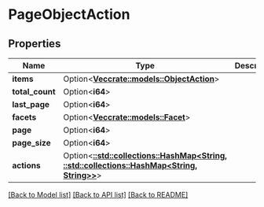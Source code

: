 # PageObjectAction

## Properties

Name | Type | Description | Notes
------------ | ------------- | ------------- | -------------
**items** | Option<[**Vec<crate::models::ObjectAction>**](ObjectAction.md)> |  | [optional]
**total_count** | Option<**i64**> |  | [optional]
**last_page** | Option<**i64**> |  | [optional]
**facets** | Option<[**Vec<crate::models::Facet>**](Facet.md)> |  | [optional]
**page** | Option<**i64**> |  | [optional]
**page_size** | Option<**i64**> |  | [optional]
**actions** | Option<[**::std::collections::HashMap<String, ::std::collections::HashMap<String, String>>**](map.md)> |  | [optional]

[[Back to Model list]](../README.md#documentation-for-models) [[Back to API list]](../README.md#documentation-for-api-endpoints) [[Back to README]](../README.md)


